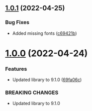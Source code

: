 ## [1.0.1](https://github.com/BlueBaseJS/plugin-vector-icons/compare/v1.0.0...v1.0.1) (2022-04-25)

### Bug Fixes

*   Added missing fonts ([c69421b](https://github.com/BlueBaseJS/plugin-vector-icons/commit/c69421b512b3938cbec7bc2dbdf1f412751b4a17))

# [1.0.0](https://github.com/BlueBaseJS/plugin-vector-icons/compare/v0.4.0...v1.0.0) (2022-04-24)

### Features

*   Updated library to 9.1.0 ([69fa06c](https://github.com/BlueBaseJS/plugin-vector-icons/commit/69fa06c758440de6d5bae511eb787551604b7408))

### BREAKING CHANGES

*   Updated library to 9.1.0
